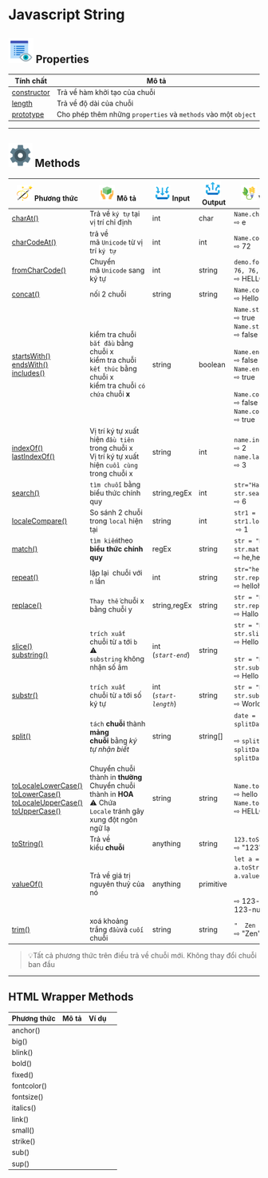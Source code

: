 # Javascript String

## <img src="https://raw.githubusercontent.com/Zenfection/Image/master/2021/04/24-13-17-07-icons8-show_property.png" title="" alt="icons8-show_property.png" width="50"> Properties

| Tính chất                                                                   | Mô tả                                                          |
| --------------------------------------------------------------------------- | -------------------------------------------------------------- |
| [constructor](https://www.w3schools.com/jsref/jsref_constructor_string.asp) | Trả về hàm khởi tạo của chuỗi                                  |
| [length](https://www.w3schools.com/jsref/jsref_length_string.asp)           | Trả về độ dài của chuỗi                                        |
| [prototype](https://www.w3schools.com/jsref/jsref_prototype_string.asp)     | Cho phép thêm những `properties` và `methods` vào một `object` |

---

## ![icons8-settings.png](https://raw.githubusercontent.com/Zenfection/Image/master/2021/04/24-13-18-15-icons8-settings.png) Methods

| ![icons8-magic_wand.png](https://raw.githubusercontent.com/Zenfection/Image/master/2021/04/24-15-21-11-icons8-magic_wand.png) Phương thức                                                                                                                                                                                    | ![icons8-handle_with_care.png](https://raw.githubusercontent.com/Zenfection/Image/master/2021/04/24-15-19-20-icons8-handle_with_care.png) Mô tả | ![icons8-input.png](https://raw.githubusercontent.com/Zenfection/Image/master/2021/04/24-15-18-48-icons8-input.png) Input | ![icons8-output.png](https://raw.githubusercontent.com/Zenfection/Image/master/2021/04/24-15-18-39-icons8-output.png) Output | ![icons8-energy_saving_bulb.png](https://raw.githubusercontent.com/Zenfection/Image/master/2021/04/24-15-20-02-icons8-energy_saving_bulb.png) Ví dụ (`Name` = `Hello`)                                                                       |
| ---------------------------------------------------------------------------------------------------------------------------------------------------------------------------------------------------------------------------------------------------------------------------------------------------------------------------- | ----------------------------------------------------------------------------------------------------------------------------------------------- | ------------------------------------------------------------------------------------------------------------------------- | ---------------------------------------------------------------------------------------------------------------------------- | -------------------------------------------------------------------------------------------------------------------------------------------------------------------------------------------------------------------------------------------- |
| [charAt()](https://www.w3schools.com/jsref/jsref_charat.asp)                                                                                                                                                                                                                                                                 | Trả về `ký tự` tại vị trí chỉ định                                                                                                              | int                                                                                                                       | char                                                                                                                         | `Name.charAt[1]`<br>⇨ e                                                                                                                                                                                                                      |
| [charCodeAt()](https://www.w3schools.com/jsref/jsref_charcodeat.asp)                                                                                                                                                                                                                                                         | trả về mã `Unicode` từ vị trí `ký tự`                                                                                                           | int                                                                                                                       | int                                                                                                                          | `Name.codePointAt(0)` <br>⇨ 72                                                                                                                                                                                                               |
| [fromCharCode()](https://www.w3schools.com/jsref/jsref_fromcharcode.asp)                                                                                                                                                                                                                                                     | Chuyển mã `Unicode` sang ký tự                                                                                                                  | int                                                                                                                       | string                                                                                                                       | `demo.formCharCode(72, 69, 76, 76, 79)`<br>⇨ HELLO                                                                                                                                                                                           |
| [concat()](https://www.w3schools.com/jsref/jsref_concat_string.asp)                                                                                                                                                                                                                                                          | nối 2 chuỗi                                                                                                                                     | string                                                                                                                    | string                                                                                                                       | `Name.concat("World")` <br>⇨ Hello World                                                                                                                                                                                                     |
| [startsWith()](https://www.w3schools.com/jsref/jsref_startswith.asp)<br>[endsWith()](https://www.w3schools.com/jsref/jsref_endswith.asp)<br>[includes()](https://www.w3schools.com/jsref/jsref_includes.asp)                                                                                                                 | kiểm tra chuỗi `bắt đầu` bằng chuỗi x<br>kiểm tra chuỗi `kết thúc` bằng chuỗi x<br>kiểm tra chuỗi `có chứa` chuỗi **x**                         | string                                                                                                                    | boolean                                                                                                                      | `Name.startsWith("He")`<br>⇨ true<br>`Name.startsWith("llo")`<br>⇨ false<br><br>`Name.endsWith("He")`<br>⇨ false<br>`Name.endsWith("llo")`<br>⇨ true<br><br>`Name.contentEquals("el")`<br>⇨ false<br>`Name.contentEquals("Hello")`<br>⇨ true |
| [indexOf()](https://www.w3schools.com/jsref/jsref_indexof.asp)<br>[lastIndexOf()](https://www.w3schools.com/jsref/jsref_lastindexof.asp)                                                                                                                                                                                     | Vị trí ký tự xuất hiện `đầu tiên` trong chuỗi x<br>Vị trí ký tự xuất hiện `cuồi cùng` trong chuỗi x                                             | string                                                                                                                    | int                                                                                                                          | `name.indexOf("l")`<br>⇨ 2<br>`name.lastIndexOf("l")`<br>  ⇨ 3                                                                                                                                                                               |
| [search()](https://www.w3schools.com/jsref/jsref_search.asp)                                                                                                                                                                                                                                                                 | `tìm chuỗi` bằng biểu thức chính quy                                                                                                            | string,regEx                                                                                                              | int                                                                                                                          | `str="Hallo Hell, hahihe"`<br>`str.search(/he/gi)`<br>⇨ 6                                                                                                                                                                                    |
| [localeCompare()](https://www.w3schools.com/jsref/jsref_localecompare.asp)                                                                                                                                                                                                                                                   | So sánh 2 chuỗi trong `local` hiện tại                                                                                                          | string                                                                                                                    | int                                                                                                                          | `str1 = "abc"`,`str2 = "ab"`<br>`str1.localeCompare(str2)`<br> ⇨ 1                                                                                                                                                                           |
| [match()](https://www.w3schools.com/jsref/jsref_match.asp)                                                                                                                                                                                                                                                                   | `tìm kiếm`theo **biểu thức chính quy**                                                                                                          | regEx                                                                                                                     | string                                                                                                                       | `str = "Hello hell, hahihe"`<br>`str.match(/he/g)`<br>⇨ he,he                                                                                                                                                                                |
| [repeat()](https://www.w3schools.com/jsref/jsref_repeat.asp)                                                                                                                                                                                                                                                                 | lặp lại  chuỗi với `n` lần                                                                                                                      | int                                                                                                                       | string                                                                                                                       | `str="hello"`<br>`str.repeat(3)`<br>⇨ hellohellohello                                                                                                                                                                                        |
| [replace()](https://www.w3schools.com/jsref/jsref_replace.asp)                                                                                                                                                                                                                                                               | `Thay thế` chuỗi x bằng chuỗi y                                                                                                                 | string,regEx                                                                                                              | string                                                                                                                       | `str = "Hello hell, hahihe"`<br>`str.replace("/he/gi",Ha)`<br>⇨ Hallo Hall, hahiHa                                                                                                                                                           |
| [slice()](https://www.w3schools.com/jsref/jsref_slice_string.asp)<br>[substring()](https://www.w3schools.com/jsref/jsref_substring.asp)<br>                                                                                                                                                                                  | `trích xuất` chuỗi từ `a` tới `b`<br>⚠️ `substring` không nhận số âm                                                                            | int<br>(*`start-end`*)                                                                                                    | string                                                                                                                       | `str = "Hello World"`<br>`str.slice(0,5)`<br>⇨ Hello<br><br>`str = "Hello World"`<br>`str.substring(0,5)`<br>⇨ Hello                                                                                                                         |
| [substr()](https://www.w3schools.com/jsref/jsref_substr.asp)                                                                                                                                                                                                                                                                 | `trích xuất` chuỗi từ `a` tới số ký tự                                                                                                          | int<br>(*`start-length`*)                                                                                                 | string                                                                                                                       | `str = "Hello World"`<br>`str.substr(7,5)`<br>⇨ World                                                                                                                                                                                        |
| [split()](https://www.w3schools.com/jsref/jsref_split.asp)                                                                                                                                                                                                                                                                   | `tách` **chuỗi** thành **mảng chuỗi** bằng *ký tự nhận biết*                                                                                    | string                                                                                                                    | string[]                                                                                                                     | `date = "09/06/2001"`<br>`splitDate = date.split("/")`<br><br>⇨ `splitDate[0]` = 09<br>`splitDate[1]` = 06<br>`splitDate[2]` = 2001                                                                                                          |
| [toLocaleLowerCase()](https://www.w3schools.com/jsref/jsref_tolocalelowercase.asp)<br>[toLowerCase()](https://www.w3schools.com/jsref/jsref_tolowercase.asp)<br>[toLocaleUpperCase()](https://www.w3schools.com/jsref/jsref_tolocaleuppercase.asp)<br>[toUpperCase()](https://www.w3schools.com/jsref/jsref_touppercase.asp) | Chuyển chuỗi thành in **thường**<br>Chuyển chuỗi thành in **HOA**<br>⚠️ Chứa `Locale` tránh gây xung đột ngôn ngữ lạ                            | string                                                                                                                    | string                                                                                                                       | `Name.toLocaleLowerCase()`<br>⇨ hello<br>`Name.toLocaleUpperCase()`<br>⇨ HELLO                                                                                                                                                               |
| [toString()](https://www.w3schools.com/jsref/jsref_tostring_string.asp)                                                                                                                                                                                                                                                      | Trả về kiểu **chuỗi**                                                                                                                           | anything                                                                                                                  | string                                                                                                                       | `123.toString()`<br>⇨ "123"                                                                                                                                                                                                                  |
| [valueOf()](https://www.w3schools.com/jsref/jsref_valueof_string.asp)                                                                                                                                                                                                                                                        | Trả về giá trị nguyên thuỷ của nó                                                                                                               | anything                                                                                                                  | primitive                                                                                                                    | `let a = 123`<br>`a.toString()`<br>`a.valueOf()`<br><br><br>⇨ 123-string (*toString*)<br>123-number (*valueOf*)                                                                                                                              |
| [trim()](https://www.w3schools.com/jsref/jsref_trim_string.asp)                                                                                                                                                                                                                                                              | xoá khoảng trắng `đầu`và `cuối` chuỗi                                                                                                           | string                                                                                                                    | string                                                                                                                       | `"  Zen   ".trim()`<br>⇨ "Zen"                                                                                                                                                                                                               |

> 💡Tất cả phương thức trên điều trả về chuỗi mới. Không thay đổi chuỗi ban đầu

---

## HTML Wrapper Methods

| Phương thức | Mô tả | Ví dụ |     |
| ----------- | ----- | ----- | --- |
| anchor()    |       |       |     |
| big()       |       |       |     |
| blink()     |       |       |     |
| bold()      |       |       |     |
| fixed()     |       |       |     |
| fontcolor() |       |       |     |
| fontsize()  |       |       |     |
| italics()   |       |       |     |
| link()      |       |       |     |
| small()     |       |       |     |
| strike()    |       |       |     |
| sub()       |       |       |     |
| sup()       |       |       |     |
